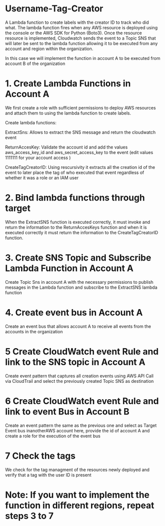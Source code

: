 # Username-Tag-Creator

A Lambda function to create labels with the creator ID to track who did what. The lambda function fires when any AWS resource is deployed using the console or the AWS SDK for Python (Boto3). Once the resource resource is implemented, Cloudwatch sends the event to a Topic SNS that will later be sent to the lambda function allowing it to be executed from any account and region within the organization.

In this case we will implement the function in account A to be executed from account B of the organization

# 1. Create Lambda Functions in Account A
We first create a role with sufficient permissions to deploy AWS resources and attach them to using the lambda function to create labels.

Create lambda functions:

ExtractSns: Allows to extract the SNS message and return the cloudwatch event

ReturnAccesKey: Validate the account id and add the values aws_access_key_id and aws_secret_access_key to the event (edit values 1111111 for your account access
)

CreateTagCreatorID: Using rescursivity it extracts all the creation id of the event to later place the tag of who executed that event regardless of whether it was a role or an IAM user

# 2. Bind lambda functions through target

When the ExtractSNS function is executed correctly, it must invoke and return the information to the ReturnAccesKeys function and when it is executed correctly it must return the information to the CreateTagCreatorID function.

# 3. Create SNS Topic and Subscribe Lambda Function in Account A

Create Topic Sns in account A with the necessary permissions to publish messages in the Lambda function and subscribe to the ExtractSNS lambda function

# 4. Create event bus in Account A
 Create an event bus that allows account A to receive all events from the accounts in the organization

# 5 Create CloudWatch event Rule and link to the SNS topic in Account A
 Create event pattern that captures all creation events using AWS API Call via CloudTrail and select the previously created Topic SNS as destination

# 6  Create CloudWatch event Rule and link to event Bus in Account B
  Create an event pattern the same as the previous one and select as Target Event bus inanotherAWS account here, provide the id of account A and create a role for the execution of the event bus

# 7 Check the tags
We check for the tag managment of the resources newly deployed and verify that a tag with the user ID is present


# Note: If you want to implement the function in different regions, repeat steps 3 to 7



